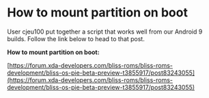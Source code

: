 # How to mount partition on boot

User cjeu100 put together a script that works well from our Android 9 builds. Follow the link below to head to that post.

**How to mount partition on boot:** 

[https://forum.xda-developers.com/bliss-roms/bliss-roms-development/bliss-os-pie-beta-preview-t3855917/post83243055](https://forum.xda-developers.com/bliss-roms/bliss-roms-development/bliss-os-pie-beta-preview-t3855917/post83243055)

